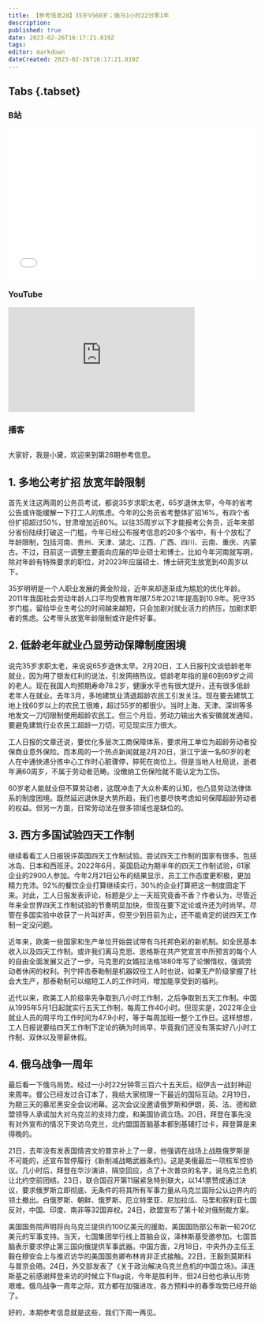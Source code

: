 ```yaml
---
title: 【参考信息28】35岁VS60岁；俄乌1小时22分零1年
description: 
published: true
date: 2023-02-26T16:17:21.819Z
tags: 
editor: markdown
dateCreated: 2023-02-26T16:17:21.819Z
---
```


## Tabs {.tabset}
### B站
<div style="position: relative; padding: 30% 45%;">
<iframe style="position: absolute; width: 100%; height: 100%; left: 0; top: 0;" src="//player.bilibili.com/player.html?&bvid=BV1nM411E7D3&page=1&as_wide=1&high_quality=1&danmaku=1" scrolling="no" border="0" frameborder="no" framespacing="0" allowfullscreen="true"></iframe>
</div>

### YouTube
<div style="position: relative; padding-bottom: calc(56.25% * 0.75); /* 16:9 */ width: 75%; height: 0;">
<iframe style="position: absolute; top: 0; left: 0; width: 100%; height: 100%;" src="https://www.youtube-nocookie.com/embed/XTcQ-PLuOlw" title="YouTube video player" frameborder="0" allow="accelerometer; autoplay; clipboard-write; encrypted-media; gyroscope; picture-in-picture" allowfullscreen></iframe>
</div>
  
### 播客
<div class="podcast-player"></div>

## 

大家好，我是小黛，欢迎来到第28期参考信息。

## 1. 多地公考扩招 放宽年龄限制

首先关注这两周的公务员考试，都说35岁求职太老，65岁退休太早，今年的省考公告或许能缓解一下打工人的焦虑。今年的公务员省考整体扩招16%，有四个省份扩招超过50%，甘肃增加近80%。以往35周岁以下才能报考公务员，近年来部分省份陆续打破这一门槛，今年已经公布报考信息的20多个省中，有十个放松了年龄限制，包括河南、贵州、天津、湖北、江西、广西、四川、云南、重庆、内蒙古。不过，目前这一调整主要面向应届的毕业硕士和博士。比如今年河南就写明，除对年龄有特殊要求的职位，对2023年应届硕士、博士研究生放宽到40周岁以下。

35岁明明是一个人职业发展的黄金阶段，近年来却逐渐成为尴尬的优化年龄。2011年我国社会劳动年龄人口平均受教育年限7.5年2021年提高到10.9年。死守35岁门槛，留给毕业生考公的时间越来越短，只会加剧对就业活力的挤压，加剧求职者的焦虑。公考带头放宽年龄限制或许是件好事。

## 2. 低龄老年就业凸显劳动保障制度困境

说完35岁求职太老，来说说65岁退休太早。2月20日，工人日报刊文谈低龄老年就业，因为用了银发红利的说法，引发网络热议。低龄老年指的是60到69岁之间的老人。现在我国人均预期寿命78.2岁，健康水平也有很大提升，还有很多低龄老年人在就业。去年3月，多地建筑业清退超龄农民工引发关注。现在要去建筑工地上找60岁以上的农民工很难，超过55岁的都很少。当时上海、天津、深圳等多地发文一刀切限制使用超龄农民工。但三个月后，劳动力输出大省安徽就发通知，要避免建筑行业农民工超龄一刀切，可见现实压力很大。

工人日报的文章还说，要优化多层次工商保障体系，要求用工单位为超龄劳动者投保商业意外保险。而本周的一个热点新闻就是2月20日，浙江宁波一名60岁的老人在中通快递分拣中心工作时心脏骤停，猝死在岗位上。但是当地人社局说，逝者年满60周岁，不属于劳动者范畴。没缴纳工伤保险就不能认定为工伤。

60岁老人能就业但不算劳动者，这既冲击了大众朴素的认知，也凸显劳动法律体系的制度困境。既然延迟退休是大势所趋，我们也要尽快考虑如何保障超龄劳动者的权益。但另一方面，日常劳动法在很多领域也是缺位的。

## 3. 西方多国试验四天工作制

继续看看工人日报锐评英国四天工作制试验。尝试四天工作制的国家有很多。包括冰岛、日本和西班牙。2022年6月，英国启动为期半年的四天工作制试验，61家企业的2900人参加。今年2月21日公布的结果显示，员工工作态度更积极，更加精力充沛。92%的餐饮企业打算继续实行，30%的企业打算把这一制度固定下来。对此，工人日报发表评论，标题是少上一天班究竟香不香？作者认为，尽管近年来全世界四天工作制试验的节奏明显加快，但现在要下定论或许还为时尚早。尽管在多国实验中收获了一片叫好声，但至少到目前为止，还不能肯定的说四天工作制一定没问题。

近年来，欧美一些国家和生产单位开始尝试带有乌托邦色彩的新机制。如全民基本收入以及四天工作制。或许我们离马克思、恩格斯在共产党宣言中所预言的每个人的自由全面发展又近了一步。马克思的女婿拉法格1880年写了论懒惰权，强调劳动者休闲的权利。列宁抨击泰勒制是机器奴役工人时也说，如果无产阶级掌握了社会大生产，那泰勒制可以缩短工人的工作时间，增加能享受到的福利。

近代以来，欧美工人阶级率先争取到八小时工作制，之后争取到五天工作制。中国从1995年5月1日起就实行五天工作制，每周工作40小时。但现实是，2022年企业就业人员的周平均工作时间为47.9小时，等于每周加班一整个工作日。这样想想，工人日报说要给四天工作制下定论的确为时尚早，毕竟我们还没有落实好八小时工作制、双休以及带薪休假。

## 4. 俄乌战争一周年

最后看一下俄乌局势。经过一小时22分钟零三百六十五天后，绍伊古一战封神迎来周年。督公已经发过合订本了，我给大家梳理一下最近的国际互动。2月19日，为期三天的慕尼黑安全会议闭幕。这次会议没邀请俄罗斯和伊朗，英、法、德和欧盟领导人承诺加大对乌克兰的支持力度，和美国协调立场。20日，拜登在事先没有对外宣布的情况下突访乌克兰，北约盟国首脑基本都到基辅打过卡，拜登算是来得晚的。

21日，去年没有发表国情咨文的普京补上了一章，他强调在战场上战胜俄罗斯是不可能的，还宣布暂停履行《新削减战略武器条约》。这是美俄最后一项核军控协议。几小时后，拜登在华沙演讲，隔空回应，点了十次普京的名字，说乌克兰危机让北约空前团结。23日，联合国召开第11届紧急特别联大，以141票赞成通过决议，要求俄罗斯立即彻底、无条件的将其所有军事力量从乌克兰国际公认边界内的领土撤出。白俄罗斯、朝鲜、俄罗斯、厄立特里亚、尼加拉瓜、马里和叙利亚七国反对，中国、印度、南非等32国弃权。24日，欧盟宣布了第十轮对俄制裁方案。

美国国务院声明将向乌克兰提供约100亿美元的援助，美国国防部公布新一轮20亿美元的军事支持。当天，七国集团举行线上首脑会议，泽林斯基受邀参加。七国首脑表示要求停止第三国向俄提供军事武器。中国方面，2月18日，中央外办主任王毅在穆安会上与推迟访华的美国国务卿布林肯非正式接触。22日，王毅到莫斯科与普京会晤。24日，外交部发表了《关于政治解决乌克兰危机的中国立场》。泽连斯基之前感谢拜登来访的时候立下flag说，今年是胜利年，但24日他也承认形势艰难。俄乌战争一周年之际，双方都在加强进攻，各方预料中的春季攻势已经开始了。

好的，本期参考信息就是这些，我们下周一再见。
